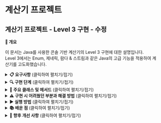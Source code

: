 # 계산기 프로젝트

## 계산기 프로젝트 - Level 3 구현 - 수정


<b>📌 개요</b>

이 문서는 Java를 사용한 콘솔 기반 계산기의 Level 3 구현에 대한 설명입니다. <br>
Level 3에서는 Enum, 제네릭, 람다 & 스트림과 같은 Java의 고급 기능을 적용하여 계산기를 고도화했습니다.


<details>
<summary><b>📋 요구사항</b> (클릭하여 펼치기/접기)</summary>
<br>

- Enum 타입을 활용하여 연산자 타입에 대한 정보 관리 및 계산기에 적용
- Enum에 추상 메서드를 적용하여 각 연산자별 계산 로직 구현
- 제네릭을 사용하여 다양한 숫자 타입(정수, 실수) 지원
- 람다와 스트림을 활용한 결과값 필터링 기능 구현
- 메뉴 시스템을 통한 사용자 인터페이스 제공
</details>

<details>
<summary><b>🔍 구현 단계</b> (클릭하여 펼치기/접기)</summary>

### 1. Enum 클래스 구현
- 연산자 타입(ADD, SUB, MUL, DIV)을 Enum으로 정의
- 각 연산자에 해당하는 기호(+, -, *, /) 매핑
- 추상 메서드를 사용하여 각 연산자별 계산 로직 구현
- 기호로부터 연산자 Enum을 찾는 메서드 구현

### 2. 제네릭 계산기 클래스 구현
- Number 타입과 그 하위 타입을 지원하는 제네릭 타입 매개변수 적용
- 다양한 숫자 타입(Integer, Double 등)을 처리할 수 있는 계산 메서드 구현
- 결과값을 정수 또는 실수로 적절히 변환하여 저장하는 로직 추가
- 문자 기호를 직접 받아서 처리하는 편의 메서드 구현

### 3. 람다와 스트림 적용
- 저장된 결과 중 특정 값보다 큰 결과 필터링 기능 구현
- 짝수 결과만 필터링하는 기능 구현
- 스트림 API를 활용한 결과 컬렉션 처리
- 메서드 참조를 통한 결과 출력 구현

### 4. 메뉴 시스템 구현
- 다양한 기능을 제공하는 메뉴 인터페이스 구현
- 계산, 결과 조회, 결과 필터링, 결과 삭제 등의 기능 추가
- 사용자 입력 처리 및 예외 상황 대응
</details>

<details>
<summary><b>📝 주요 클래스 및 메서드</b> (클릭하여 펼치기/접기)</summary>

### OperatorType.java
```java
public enum OperatorType {
    // 각 연산자가 자신만의 계산 방법을 구현
    ADD('+') {
        @Override
        public double apply(double num1, double num2) {
            return num1 + num2;
        }
    },
    SUB('-') {
        @Override
        public double apply(double num1, double num2) {
            return num1 - num2;
        }
    },
    MUL('*') {
        @Override
        public double apply(double num1, double num2) {
            return num1 * num2;
        }
    },
    DIV('/') {
        @Override
        public double apply(double num1, double num2) {
            if (num2 == 0) {
                throw new ArithmeticException("0으로 나눌 수 없습니다.");
            }
            return num1 / num2;
        }
    };

    private final char symbol;

    // 생성자
    OperatorType(char symbol) {
        this.symbol = symbol;
    }

    // getter
    public char getSymbol() {
        return symbol;
    }

    // 기호로 연산자 찾기
    public static OperatorType fromSymbol(char symbol) {
        for (OperatorType type : values()) {
            if (type.getSymbol() == symbol) {
                return type;
            }
        }
        throw new IllegalArgumentException("유효하지 않은 연산 기호입니다.");
    }

    // 추상 메서드: 각 연산자가 반드시 구현해야 함
    public abstract double apply(double num1, double num2);
}
```

### ArithmeticCalculator.java
```java
public class ArithmeticCalculator<T extends Number> {
    // 속성
    private final ArrayList<Number> results;

    // 생성자
    public ArithmeticCalculator() {
        this.results = new ArrayList<>();
    }

    // getter
    public List<Number> getResults() {
        return new ArrayList<Number>(this.results);
    }

    // enum을 이용한 계산
    public Number calculate(T num1, T num2, OperatorType operator) {
        double doubleNum1 = num1.doubleValue();
        double doubleNum2 = num2.doubleValue();

        double result = operator.apply(doubleNum1, doubleNum2);

        // 소수점 이하가 0인지 확인하여 정수면 Integer로 저장
        if (result == (int)result) {
            this.results.add((int)result);
            return (int)result;
        } else {
            this.results.add(result);
            return result;
        }
    }
    
    // 문자 기호를 통한 계산 (편의 메서드)
    public Number calculate(T num1, T num2, char symbol) {
        OperatorType operator = OperatorType.fromSymbol(symbol);
        return calculate(num1, num2, operator);
    }

    // 오래된 결과 삭제
    public void removeResult() {
        if (this.results.isEmpty()) {
            System.out.println("삭제할 결과가 없습니다.");
        } else {
            this.results.remove(0);
            System.out.println("가장 오래된 결과 1개가 삭제되었습니다.");
        }
    }

    // 모든 결과 삭제
    public void clearResults() {
        if (this.results.isEmpty()) {
            System.out.println("삭제할 결과가 없습니다.");
        } else {
            this.results.clear();
            System.out.println("모든 결과가 삭제 되었습니다.");
        }
    }

    // 특정값보다 큰 결과 필터링
    public List<Number> getGreaterResult(double threshold) {
        return this.results.stream()
                .filter(result -> result.doubleValue() > threshold)
                .collect(Collectors.toList());
    }

    // 짝수결과 필터링
    public List<Number> getEvenResults() {
        return this.results.stream()
                .filter(result -> result.doubleValue() % 2 == 0)
                .collect(Collectors.toList());
    }
}
```

### ArithmeticApp.java
```java
public class ArithmeticApp {
    public static void main(String[] args) {
        ArithmeticCalculator<Number> calculator = new ArithmeticCalculator<>();
        Scanner sc = new Scanner(System.in);
        boolean running = true;

        System.out.println("===== 계산기 =====");

        while (running) {
            System.out.println("\n[메뉴 선택]");
            System.out.println("1: 계산하기 (Enum 추상 메서드 사용)");
            System.out.println("2: 저장된 모든 결과 보기");
            System.out.println("3: 특정 값보다 큰 결과 보기");
            System.out.println("4: 가장 오래된 결과 삭제");
            System.out.println("5: 모든 결과 삭제");
            System.out.println("6: 짝수 결과만 보기");
            System.out.println("7: 종료");
            System.out.print("선택: ");
            
            // 사용자 입력처리
            int choice;
            try {
                choice = sc.nextInt();
                sc.nextLine();
            } catch (InputMismatchException e) {
                System.out.println("잘못된 입력입니다. 메뉴에 따라 입력해주세요.");
                sc.nextLine();
                continue;
            }
            
            // 선택에 따른 작업 수행
            switch (choice) {
                case 1:
                    performCalculation(calculator, sc);
                    break;
                case 2:
                    displayResults(calculator);
                    break;
                case 3:
                    displayGreaterResults(calculator, sc);
                    break;
                case 4:
                    calculator.removeResult();
                    displayResults(calculator);
                    break;
                case 5:
                    calculator.clearResults();
                    break;
                case 6:
                    displayEvenResults(calculator);
                    break;
                case 7:
                    running = false;
                    break;
                default:
                    System.out.println("잘못된 선택입니다. 1~7 사이의 숫자를 입력해주세요.");
            }
        }

        sc.close();
        System.out.println("계산기를 종료합니다.");
    }
    
    // 구현 메서드들...
}
```
</details>

<details>
<summary><b>⚠️ 구현 시 어려웠던 부분과 해결 방법</b> (클릭하여 펼치기/접기)</summary>

### 1. Enum에 추상 메서드 적용하기

**문제점**: 연산자별로 다른 계산 로직을 어떻게 Enum에 적용할지 어려웠습니다.

**원인**: 일반적으로 Enum은 상수 집합으로만 생각하기 쉬우나, Java에서는 Enum도 클래스의 일종으로 메서드를 가질 수 있습니다.

**해결책**: Enum에 추상 메서드를 선언하고 각 상수에서 이를 구현하는 방식을 사용했습니다. 이를 통해 각 연산자의 로직을 캡슐화할 수 있었습니다.

```java
public abstract double apply(double num1, double num2);

ADD('+') {
    @Override
    public double apply(double num1, double num2) {
        return num1 + num2;
    }
}
```

### 2. 제네릭과 Number 타입 변환

**문제점**: 제네릭으로 받은 숫자 타입을 어떻게 연산에 사용할지 어려웠습니다.

**원인**: 제네릭 타입 매개변수는 객체 타입만 가능하며, 기본 타입에 대한 연산이 불가능합니다.

**해결책**: Number 클래스의 doubleValue() 메서드를 활용해 모든 숫자를 double로 변환한 후 연산하고, 결과가 정수인 경우는 Integer로 저장하는 방식을 사용했습니다.

```java
double doubleNum1 = num1.doubleValue();
double doubleNum2 = num2.doubleValue();
double result = operator.apply(doubleNum1, doubleNum2);

// 정수 여부 확인
if (result == (int)result) {
    this.results.add((int)result);
    return (int)result;
}
```

### 3. 람다와 스트림을 활용한 결과 필터링

**문제점**: Number 타입의 컬렉션에서 특정 조건을 만족하는 요소를 필터링하는 방법이 어려웠습니다.

**원인**: Number는 추상 클래스이며, 직접적인 산술 연산자 사용이 불가능합니다.

**해결책**: Stream API와 람다식을 활용해 필터링 로직을 간결하게 구현했습니다. doubleValue() 메서드를 사용해 타입 변환 문제를 해결했습니다.

```java
return this.results.stream()
        .filter(result -> result.doubleValue() > threshold)
        .collect(Collectors.toList());
```
</details>

<details>
<summary><b>▶️ 실행 방법</b> (클릭하여 펼치기/접기)</summary>

1. 프로젝트를 클론합니다.
2. Java 컴파일러로 소스 코드를 컴파일합니다.
3. ArithmeticApp 클래스를 실행합니다.
4. 메뉴에서 원하는 기능을 선택하여 사용합니다:
   - 1: 계산하기 (Enum 추상 메서드 사용)
   - 2: 저장된 모든 결과 보기
   - 3: 특정 값보다 큰 결과 보기
   - 4: 가장 오래된 결과 삭제
   - 5: 모든 결과 삭제
   - 6: 짝수 결과만 보기
   - 7: 종료
5. 선택한 기능에 따라 추가 입력을 제공합니다.
6. 결과를 확인하고 메인 메뉴로 돌아갑니다.
</details>

<details>
<summary><b>📚 배운 점</b> (클릭하여 펼치기/접기)</summary>

- **Enum의 고급 활용**: 단순한 상수 집합이 아닌, 기능을 가진 타입으로 Enum을 활용하는 방법을 배웠습니다.
- **추상 메서드를 통한 다형성**: Enum 상수별로 다른 동작을 정의하여 객체지향적 설계를 적용하는 방법을 익혔습니다.
- **제네릭 프로그래밍**: 타입 매개변수를 활용해 다양한 숫자 타입을 유연하게 처리하는 방법을 배웠습니다.
- **스트림 API**: 함수형 프로그래밍 방식으로 컬렉션 데이터를 효율적으로 처리하는 방법을 익혔습니다.
- **Number 클래스 활용**: 다양한 숫자 타입을 통합적으로 처리하는 방법을 배웠습니다.
- **메서드 참조**: 기존 메서드를 함수형 인터페이스의 인스턴스로 변환하는 방법을 익혔습니다.
</details>

<details>
<summary><b>🔮 향후 개선 사항</b> (클릭하여 펼치기/접기)</summary>

- 정수와 실수 외에 분수, 복소수 등 더 다양한 숫자 타입 지원
- 복잡한 수식(괄호, 지수 등) 계산 기능 추가
- 결과 저장 및 불러오기 기능 구현
- GUI 인터페이스 개발
- 단위 테스트 및 예외 처리 강화
- 더 많은 결과 필터링 옵션 추가 (홀수 결과, 범위 내 결과 등)
</details>
